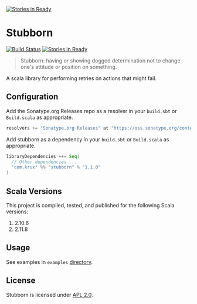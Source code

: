 [![Stories in Ready](https://badge.waffle.io/krux/stubborn.png?label=ready&title=Ready)](https://waffle.io/krux/stubborn)
# Stubborn

[![Build Status](https://travis-ci.org/krux/stubborn.svg?branch=master)](http://travis-ci.org/krux/stubborn)
[![Stories in Ready](https://badge.waffle.io/krux/stubborn.png?label=ready&title=Ready)](https://waffle.io/krux/stubborn)

> Stubborn: having or showing dogged determination not to change one's attitude
> or position on something.

A scala library for performing retries on actions that might fail.

## Configuration

Add the Sonatype.org Releases repo as a resolver in your `build.sbt` or `Build.scala` as appropriate.

```scala
resolvers += "Sonatype.org Releases" at "https://oss.sonatype.org/content/repositories/releases/"
```

Add stubborn as a dependency in your `build.sbt` or `Build.scala` as appropriate.

```scala
libraryDependencies ++= Seq(
  // Other dependencies ...
  "com.krux" %% "stubborn" % "1.1.0"
)
```

## Scala Versions

This project is compiled, tested, and published for the following Scala versions:

1. 2.10.6
2. 2.11.8

## Usage

See examples in `examples` [directory](https://github.com/krux/stubborn/tree/master/examples).

## License

Stubborn is licensed under [APL 2.0](LICENSE).
